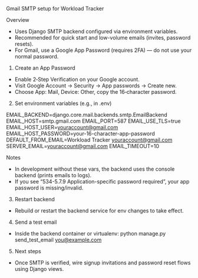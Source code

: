 Gmail SMTP setup for Workload Tracker

Overview
- Uses Django SMTP backend configured via environment variables.
- Recommended for quick start and low-volume emails (invites, password resets).
- For Gmail, use a Google App Password (requires 2FA) — do not use your normal password.

1) Create an App Password
- Enable 2‑Step Verification on your Google account.
- Visit Google Account → Security → App passwords → Create new.
- Choose App: Mail, Device: Other, copy the 16‑character password.

2) Set environment variables (e.g., in .env)

EMAIL_BACKEND=django.core.mail.backends.smtp.EmailBackend
EMAIL_HOST=smtp.gmail.com
EMAIL_PORT=587
EMAIL_USE_TLS=true
EMAIL_HOST_USER=youraccount@gmail.com
EMAIL_HOST_PASSWORD=your-16-character-app-password
DEFAULT_FROM_EMAIL=Workload Tracker <youraccount@gmail.com>
SERVER_EMAIL=youraccount@gmail.com
EMAIL_TIMEOUT=10

Notes
- In development without these vars, the backend uses the console backend (prints emails to logs).
- If you see “534-5.7.9 Application-specific password required”, your app password is missing/invalid.

3) Restart backend
- Rebuild or restart the backend service for env changes to take effect.

4) Send a test email
- Inside the backend container or virtualenv:
  python manage.py send_test_email you@example.com

5) Next steps
- Once SMTP is verified, wire signup invitations and password reset flows using Django views.

